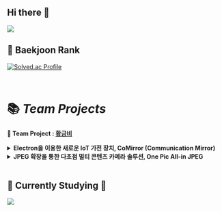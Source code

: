 ## Hi there 👋
<img src="https://github-readme-stats.vercel.app/api?username=syy0O&show_icons=truedisable_animations=true&theme=vue">

<br>

##  :seedling:  Baekjoon Rank
[![Solved.ac Profile](http://mazassumnida.wtf/api/v2/generate_badge?boj=songie05)](https://solved.ac/songie05/)

<br>

# 📚 *Team Projects*
<b> 👬 Team Project : [황금비](https://github.com/HINAPIA) </b> 


  <details>
  <summary><b>Electron을 이용한 새로운 IoT 가전 장치, CoMirror (Communication Mirror)</b></summary>
    <div markdown="1">
    <br>
    <a href="https://github.com/HINAPIA/CoMirror"><img src="https://github.com/kyum-q/kyum-q/assets/109158497/92007382-3389-417c-b4dc-d41e8f80d5a7" alt="CoMirror" /></a><br>

    CoMirror는 거울에 Raspberry PI를 부착한 IoT 가전장치로서 패밀리 허브로 사용되거나 여러 패밀리를 네트워크로 연결하는 장치이다.
    이들은 서버를 경유하여 인터넷으로 연결되고 텍스트 메시지, 이미지, 음성 파일 등을 전송한다. 
    또한 WebRTC 기술을 이용하여 영상통화를 제공한다. 


  - 핵심 기술
    - 인공지능으로 구현한 얼굴 인식 로그인
    - MQTT를 이용한 메시지 전송 및 메모 보관
    - WebRTC를 이용한 화상 통신
    - 갤럭시 워치 앱과 스마트 미러 연동으로 심박수 확인 및 메시지 다운로드
    <br>
  </div>
  </details>

  <details>
  <summary><b>JPEG 확장을 통한 다초점 멀티 콘텐츠 카메라 솔루션, One Pic All-in JPEG</b></summary>
  <div markdown="1">
    <br>
    <a href="https://github.com/HINAPIA/OnePic-All-in-JPEG"><img src="https://github.com/kyum-q/kyum-q/assets/109158497/b231f060-3084-4ae3-a151-f02746bd4720" alt="OnePIC All-in JPEG" /></a><br>

    OnePIC은 이미지, 오디오, 텍스트 등 멀티 컨텐츠를 담을 수 있는 새로운 형태의 All-in JPEG과 
    다초점 촬영 및 사후 초점 처리 기능 그리고 베스트 사진 추천, 얼굴 블렌딩, 매직픽처 등 활용 기능을 탑재한 카메라 솔루션이다.


  - 핵심 기술
    - 객체별로 초점이 맞은 다초점 이미지를 촬영
    - 거리별로 초점이 맞은 다초점 이미지를 촬영
    - 객체별 & 거리별 초점 후처리
    - 멀티콘텐츠를 담을 수 있는 파일 포맷, All-in JPEG
    - 다양한 활용 기술 : 베스트 사진 추천, 얼굴 블렌딩, 매직픽처, 미디어 추가
    <br>
  </div>
  </details>    
<br>

## 📖 Currently Studying 📖
<img src="https://img.shields.io/badge/Spring-6DB33F?style=flat&logo=Spring&logoColor=white">

<br><br>
